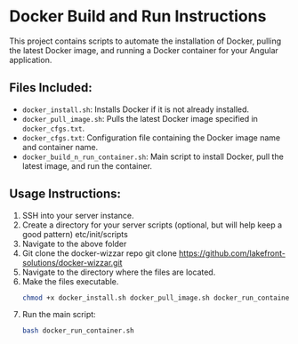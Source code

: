 # Docker Build and Run Instructions

This project contains scripts to automate the installation of Docker, pulling the latest Docker image, and running a Docker container for your Angular application.

## Files Included:
- `docker_install.sh`: Installs Docker if it is not already installed.
- `docker_pull_image.sh`: Pulls the latest Docker image specified in `docker_cfgs.txt`.
- `docker_cfgs.txt`: Configuration file containing the Docker image name and container name.
- `docker_build_n_run_container.sh`: Main script to install Docker, pull the latest image, and run the container.

## Usage Instructions:
1. SSH into your server instance.
2. Create a directory for your server scripts (optional, but will help keep a good pattern)
   etc/init/scripts
3. Navigate to the above folder
4. Git clone the docker-wizzar repo
   git clone https://github.com/lakefront-solutions/docker-wizzar.git
5. Navigate to the directory where the files are located.
6. Make the files executable.
   ```bash 
   chmod +x docker_install.sh docker_pull_image.sh docker_run_container.sh docker_log_in.sh

7. Run the main script:
   ```bash
   bash docker_run_container.sh


